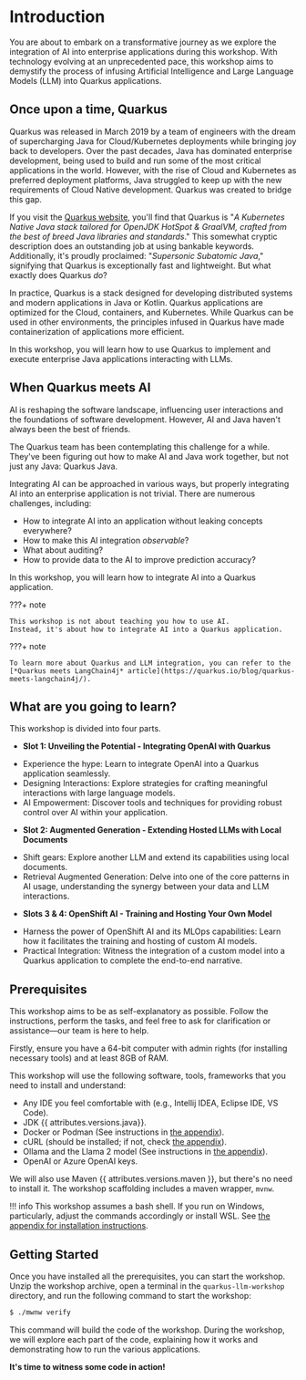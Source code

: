 # Introduction

You are about to embark on a transformative journey as we explore the integration of AI into enterprise applications during this workshop. 
With technology evolving at an unprecedented pace, this workshop aims to demystify the process of infusing Artificial Intelligence and Large Language Models (LLM) into Quarkus applications.

## Once upon a time, Quarkus

Quarkus was released in March 2019 by a team of engineers with the dream of supercharging Java for Cloud/Kubernetes deployments while bringing joy back to developers. 
Over the past decades, Java has dominated enterprise development, being used to build and run some of the most critical applications in the world. 
However, with the rise of Cloud and Kubernetes as preferred deployment platforms, Java struggled to keep up with the new requirements of Cloud Native development. 
Quarkus was created to bridge this gap.

If you visit the [Quarkus website](https://quarkus.io), you'll find that Quarkus is "_A Kubernetes Native Java stack tailored for OpenJDK HotSpot & GraalVM, crafted from the best of breed Java libraries and standards_." 
This somewhat cryptic description does an outstanding job at using bankable keywords. 
Additionally, it's proudly proclaimed: "_Supersonic Subatomic Java_," signifying that Quarkus is exceptionally fast and lightweight. 
But what exactly does Quarkus *do*?

In practice, Quarkus is a stack designed for developing distributed systems and modern applications in Java or Kotlin. 
Quarkus applications are optimized for the Cloud, containers, and Kubernetes. 
While Quarkus can be used in other environments, the principles infused in Quarkus have made containerization of applications more efficient.

In this workshop, you will learn how to use Quarkus to implement and execute enterprise Java applications interacting with LLMs.

## When Quarkus meets AI

AI is reshaping the software landscape, influencing user interactions and the foundations of software development. 
However, AI and Java haven't always been the best of friends.

The Quarkus team has been contemplating this challenge for a while. 
They've been figuring out how to make AI and Java work together, but not just any Java: Quarkus Java.

Integrating AI can be approached in various ways, but properly integrating AI into an enterprise application is not trivial. 
There are numerous challenges, including:

- How to integrate AI into an application without leaking concepts everywhere?
- How to make this AI integration *observable*?
- What about auditing?
- How to provide data to the AI to improve prediction accuracy?

In this workshop, you will learn how to integrate AI into a Quarkus application.

???+ note

    This workshop is not about teaching you how to use AI. 
    Instead, it's about how to integrate AI into a Quarkus application.

???+ note

    To learn more about Quarkus and LLM integration, you can refer to the [*Quarkus meets LangChain4j* article](https://quarkus.io/blog/quarkus-meets-langchain4j/).

## What are you going to learn?

This workshop is divided into four parts.

* **Slot 1: Unveiling the Potential - Integrating OpenAI with Quarkus**
- Experience the hype: Learn to integrate OpenAI into a Quarkus application seamlessly.
- Designing Interactions: Explore strategies for crafting meaningful interactions with large language models.
- AI Empowerment: Discover tools and techniques for providing robust control over AI within your application.

* **Slot 2: Augmented Generation - Extending Hosted LLMs with Local Documents**
- Shift gears: Explore another LLM and extend its capabilities using local documents.
- Retrieval Augmented Generation: Delve into one of the core patterns in AI usage, understanding the synergy between your data and LLM interactions.

* **Slots 3 & 4: OpenShift AI - Training and Hosting Your Own Model**
- Harness the power of OpenShift AI and its MLOps capabilities: Learn how it facilitates the training and hosting of custom AI models.
- Practical Integration: Witness the integration of a custom model into a Quarkus application to complete the end-to-end narrative.

## Prerequisites

This workshop aims to be as self-explanatory as possible. 
Follow the instructions, perform the tasks, and feel free to ask for clarification or assistance—our team is here to help.

[//]: # ( TODO: explain how to download the workshop archive )

Firstly, ensure you have a 64-bit computer with admin rights (for installing necessary tools) and at least 8GB of RAM.

This workshop will use the following software, tools, frameworks that you need to install and understand:

* Any IDE you feel comfortable with (e.g., Intellij IDEA, Eclipse IDE, VS Code).
* JDK {{ attributes.versions.java}}.
* Docker or Podman (See instructions in [the appendix](./appendixes/installing-docker.md)).
* cURL (should be installed; if not, check [the appendix](./appendixes/installing-curl.md)).
* Ollama and the Llama 2 model (See instructions in [the appendix](./appendixes/installing-ollama.md)).
* OpenAI or Azure OpenAI keys.

We will also use Maven {{ attributes.versions.maven }}, but there's no need to install it. The workshop scaffolding includes a maven wrapper, `mvnw`.

!!! info
    This workshop assumes a bash shell. If you run on Windows, particularly, adjust the commands accordingly or install WSL. See [the appendix for installation instructions](./appendixes/installing-wsl.md).

## Getting Started

Once you have installed all the prerequisites, you can start the workshop. 
Unzip the workshop archive, open a terminal in the `quarkus-llm-workshop` directory, and run the following command to start the workshop:

```bash
$ ./mwnw verify
```

This command will build the code of the workshop. 
During the workshop, we will explore each part of the code, explaining how it works and demonstrating how to run the various applications.

**It's time to witness some code in action!**
